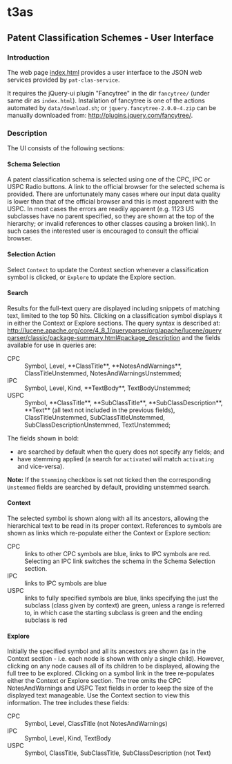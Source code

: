 t3as
====

Patent Classification Schemes - User Interface
----------------------------------------------

### Introduction

The web page [index.html](index.html) provides a user interface to the JSON web services provided by
`pat-clas-service`.

It requires the jQuery-ui plugin "Fancytree" in the dir `fancytree/` (under same dir as `index.html`).
Installation of fancytree is one of the actions automated by `data/download.sh`;
or `jquery.fancytree-2.0.0-4.zip` can be manually downloaded from: <http://plugins.jquery.com/fancytree/>.

### Description

The UI consists of the following sections:

#### Schema Selection
 
   A patent classification schema is selected using one of the CPC, IPC or USPC Radio buttons.
   A link to the official browser for the selected schema is provided.
   There are unfortunately many cases where our input data quality is lower than that of the official browser
   and this is most apparent with the USPC.
   In most cases the errors are readily apparent (e.g. 1123 US subclasses have no parent specified,
   so they are shown at the top of the hierarchy; or invalid references to other classes causing a broken link).
   In such cases the interested user is encouraged to consult the official browser.
   
#### Selection Action

   Select `Context` to update the Context section whenever a classification symbol is clicked, or `Explore` to update the Explore section. 
	
#### Search
 
   Results for the full-text query are displayed including snippets of matching text, limited to the top 50 hits.
   Clicking on a classification symbol displays it in either the Context or Explore sections. 
   The query syntax is described at:
   <http://lucene.apache.org/core/4_8_1/queryparser/org/apache/lucene/queryparser/classic/package-summary.html#package_description>
   and the fields available for use in queries are:
   <dl>
     <dt>CPC</dt><dd>Symbol, Level, **ClassTitle**, **NotesAndWarnings**, ClassTitleUnstemmed, NotesAndWarningsUnstemmed;</dd>
     <dt>IPC</dt><dd>Symbol, Level, Kind, **TextBody**, TextBodyUnstemmed;</dd>
     <dt>USPC</dt><dd>Symbol, **ClassTitle**, **SubClassTitle**, **SubClassDescription**, **Text** (all text not included in the previous fields),
     ClassTitleUnstemmed, SubClassTitleUnstemmed, SubClassDescriptionUnstemmed, TextUnstemmed;</dd>
   </dl>
   The fields shown in bold:
   
 - are searched by default when the query does not specify any fields; and
 - have stemming applied (a search for `activated` will match `activating` and vice-versa).
 
 **Note:** If the `Stemming` checkbox is set not ticked then the corresponding `Unstemmed` fields are searched by default, providing unstemmed search.
   
#### Context
 
   The selected symbol is shown along with all its ancestors, allowing the hierarchical text to be read in its proper context.
   References to symbols are shown as links which re-populate either the Context or Explore section:
   <dl>
     <dt>CPC</dt><dd>links to other CPC symbols are blue, links to IPC symbols are red.
     Selecting an IPC link switches the schema in the Schema Selection section.</dd>
     <dt>IPC</dt><dd>links to IPC symbols are blue</dd>
     <dt>USPC</dt><dd>links to fully specified symbols are blue, links specifying the just the subclass (class given by context) are green,
     unless a range is referred to, in which case the starting subclass is green and the ending subclass is red</dd>
   </dl>

#### Explore
 
   Initially the specified symbol and all its ancestors are
   shown (as in the Context section - i.e. each node is shown with only a single child).
   However, clicking on any node causes all of its children to be displayed, allowing the full tree to be explored.
   Clicking on a symbol link in the tree re-populates either the Context or Explore section.
   The tree omits the CPC NotesAndWarnings and USPC Text fields in order to keep the size of the displayed text manageable.
   Use the Context section to view this information. The tree includes these fields:
   <dl>
     <dt>CPC</dt><dd>Symbol, Level, ClassTitle (not NotesAndWarnings)</dd>
     <dt>IPC</dt><dd>Symbol, Level, Kind, TextBody</dd>
     <dt>USPC</dt><dd>Symbol, ClassTitle, SubClassTitle, SubClassDescription (not Text)</dd>
   </dl>
 
   
   

